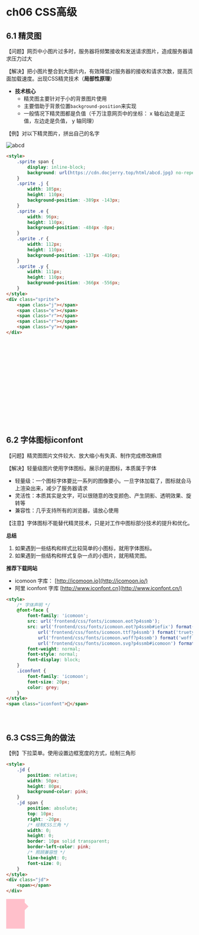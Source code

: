 # ch06 CSS高级

## 6.1 精灵图

【问题】网页中小图片过多时，服务器将频繁接收和发送请求图片，造成服务器请求压力过大

【解决】把小图片整合到大图片内，有效降低对服务器的接收和请求次数，提高页面加载速度。出现CSS精灵技术（**局部性原理**）

- **技术核心**
  - 精灵图主要针对于小的背景图片使用
  - 主要借助于背景位置`background-position`来实现
  - 一般情况下精灵图都是负值（千万注意网页中的坐标： x 轴右边走是正值，左边走是负值， y 轴同理）

【例】对以下精灵图片，拼出自己的名字

![abcd](https://cdn.docjerry.top/html/abcd.jpg)

```html
<style>
    .sprite span {
        display: inline-block;
        background: url(https://cdn.docjerry.top/html/abcd.jpg) no-repeat;
    }
    .sprite .j {
        width: 105px;
        height: 110px;
        background-position: -389px -143px;
    }
    .sprite .e {
        width: 96px;
        height: 110px;
        background-position: -484px -8px;
    }
    .sprite .r {
        width: 112px;
        height: 110px;
        background-position: -137px -416px;
    }
    .sprite .y {
        width: 111px;
        height: 110px;
        background-position: -366px -556px;
    }
</style>
<div class="sprite">
    <span class="j"></span>
    <span class="e"></span>
    <span class="r"></span>
    <span class="r"></span>
    <span class="y"></span>
</div>
```

<div class="show-html">
<style>
    .sprite span {
        display: inline-block;
        background: url(https://cdn.docjerry.top/html/abcd.jpg) no-repeat;
    }
    .sprite .j {
        width: 105px;
        height: 110px;
        background-position: -389px -143px;
    }
    .sprite .e {
        width: 96px;
        height: 110px;
        background-position: -484px -8px;
    }
    .sprite .r {
        width: 112px;
        height: 110px;
        background-position: -137px -416px;
    }
    .sprite .y {
        width: 111px;
        height: 110px;
        background-position: -366px -556px;
    }
</style>
<div class="sprite">
    <span class="j"></span>
    <span class="e"></span>
    <span class="r"></span>
    <span class="r"></span>
    <span class="y"></span>
</div>
</div>

## 6.2 字体图标iconfont

【问题】精灵图图片文件较大、放大缩小有失真、制作完成修改麻烦

【解决】轻量级图片使用字体图标。展示的是图标，本质属于字体

- 轻量级：一个图标字体要比一系列的图像要小。一旦字体加载了，图标就会马上渲染出来，减少了服务器请求
- 灵活性：本质其实是文字，可以很随意的改变颜色、产生阴影、透明效果、旋转等
- 兼容性：几乎支持所有的浏览器，请放心使用

【注意】字体图标不能替代精灵技术，只是对工作中图标部分技术的提升和优化。

**总结**

1. 如果遇到一些结构和样式比较简单的小图标，就用字体图标。
2. 如果遇到一些结构和样式复杂一点的小图片，就用精灵图。

**推荐下载网站**

- icomoon 字库： [http://icomoon.io](http://icomoon.io/)
- 阿里 iconfont 字库 [http://www.iconfont.cn](http://www.iconfont.cn/)

```html
<style>
    /* 字体声明 */
    @font-face {
        font-family: 'icomoon';
        src: url('frontend/css/fonts/icomoon.eot?p4ssmb');
        src: url('frontend/css/fonts/icomoon.eot?p4ssmb#iefix') format('embedded-opentype'),
            url('frontend/css/fonts/icomoon.ttf?p4ssmb') format('truetype'),
            url('frontend/css/fonts/icomoon.woff?p4ssmb') format('woff'),
            url('frontend/css/fonts/icomoon.svg?p4ssmb#icomoon') format('svg');
        font-weight: normal;
        font-style: normal;
        font-display: block;
    }
    .iconfont {
        font-family: 'icomoon';
        font-size: 20px;
        color: grey;
    }
</style>
<span class="iconfont"></span>
```

<div class="show-html">
<style>
    /* 字体声明 */
    @font-face {
        font-family: 'icomoon';
        src: url('frontend/css/fonts/icomoon.eot?p4ssmb');
        src: url('frontend/css/fonts/icomoon.eot?p4ssmb#iefix') format('embedded-opentype'),
            url('frontend/css/fonts/icomoon.ttf?p4ssmb') format('truetype'),
            url('frontend/css/fonts/icomoon.woff?p4ssmb') format('woff'),
            url('frontend/css/fonts/icomoon.svg?p4ssmb#icomoon') format('svg');
        font-weight: normal;
        font-style: normal;
        font-display: block;
    }
    .iconfont {
        font-family: 'icomoon';
        font-size: 20px;
        color: grey;
    }
</style>
<span class="iconfont"></span>
</div>



## 6.3 CSS三角的做法

【例】下拉菜单。使用设置边框宽度的方式，绘制三角形

```html
<style>
    .jd {
        position: relative;
        width: 50px;
        height: 80px;
        background-color: pink;
    }
    .jd span {
        position: absolute;
        top: 10px;
        right: -20px;
        /* 绘制CSS三角 */
        width: 0;
        height: 0;
        border: 10px solid transparent;
        border-left-color: pink;
        /* 照顾兼容性 */
        line-height: 0;
        font-size: 0;
    }
</style>
<div class="jd">
    <span></span>
</div>
```

<div class="show-html">
<style>
    .jd {
        position: relative;
        width: 50px;
        height: 80px;
        background-color: pink;
    }
    .jd span {
        position: absolute;
        top: 10px;
        right: -20px;
        /* 绘制CSS三角 */
        width: 0;
        height: 0;
        border: 10px solid transparent;
        border-left-color: pink;
        /* 照顾兼容性 */
        line-height: 0;
        font-size: 0;
    }
</style>
<div class="jd">
    <span></span>
</div>
</div>

